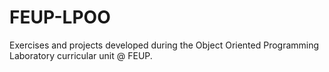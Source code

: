 # FEUP-LPOO

Exercises and projects developed during the Object Oriented Programming Laboratory curricular unit @ FEUP.
